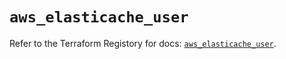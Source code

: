 # `aws_elasticache_user`

Refer to the Terraform Registory for docs: [`aws_elasticache_user`](https://registry.terraform.io/providers/hashicorp/aws/3.76.1/docs/resources/elasticache_user).
